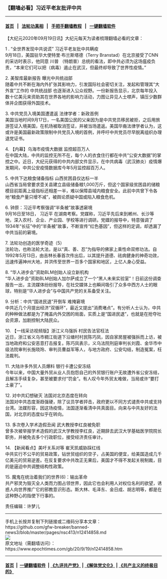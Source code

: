 ### 【翻墙必看】习近平老友批评中共
------------------------

#### [首页](https://github.com/gfw-breaker/banned-news3/blob/master/README.md) &nbsp;&nbsp;|&nbsp;&nbsp; [法轮功真相](https://github.com/begood0513/basic/blob/master/README.md)  &nbsp;&nbsp;|&nbsp;&nbsp; [手把手翻墙教程](https://github.com/gfw-breaker/guides/wiki)  &nbsp;&nbsp;|&nbsp;&nbsp; [一键翻墙软件](https://github.com/gfw-breaker/nogfw/blob/master/README.md)  



<div><p>
 【大纪元2020年09月19日讯】大纪元每天为读者梳理翻墙必看的文章：
</p>
<p>
 1 .
 <ok href="https://www.epochtimes.com/gb/20/9/18/n12413225.htm">
  “全世界发现中共说谎” 习近平老友批中共瞒疫
 </ok>
 <br/>
 9月18日，美国驻华大使特里‧布兰斯塔德（Terry Branstad）在北京接受了CNN的采访时表示，他同意
 <ok href="https://www.epochtimes.com/gb/tag/%E5%B7%9D%E6%99%AE.html">
  川普
 </ok>
 （特朗普）总统的看法，即中共必须为这场瘟疫负责，“本来它们可以把（病毒）遏止在武汉，但最终却导致了世界性疫情。”
</p>
<p>
 2.
 <ok href="https://www.epochtimes.com/gb/20/9/18/n12413837.htm">
  美智库最新报告 曝光中共统战部
 </ok>
 <br/>
 随着中共不断在海内外扩张其影响力，引发国际社会密切关注，发起和管理其“大外宣”工作的
 <ok href="https://www.epochtimes.com/gb/tag/%E4%B8%AD%E5%85%B1%E7%BB%9F%E6%88%98%E9%83%A8.html">
  中共统战部
 </ok>
 也逐渐进入公众视野。一份新报告显示，北京每年投入数十亿美元来资助其在世界各地的影响力活动，力图让异见人士噤声，镇压少数群体并企图获得外国技术。
</p>
<p>
 3.
 <ok href="https://www.epochtimes.com/gb/20/9/18/n12413596.htm">
  中共党员入境美国遭遣返 法律学者：新政首例
 </ok>
 <br/>
 美国当地时间9月17日，一名美国公民的父亲因为是中共党员移民被拒，之后用旅游签证入境美国，在机场被取消签证，并被当场遣返。美国华裔法律学者认为，这或许是美国最新政策限制中共党员入境的首例，并呼吁中共党员尽早脱离组织办理退党证书。
</p>
<p>
 4.
 <ok href="https://www.epochtimes.com/gb/20/9/15/n12405724.htm">
  【内幕】乌海市疫情大数据 监控超百万人
 </ok>
 <br/>
 在中国大陆，中共的监控无所不在，每个人的衣食住行都在中共“公安大数据”的掌控之中。近日，大纪元获得的中共内部文件显示，在中共病毒（武汉肺炎）疫情爆发期间，中共公安疫情数据库今年5月监控超百万人。
</p>
<p>
 5.
 <ok href="https://www.epochtimes.com/gb/20/9/18/n12414545.htm">
  中共下达粮食储备指标 山西贫困县仅达标一半
 </ok>
 <br/>
 山西省当局曾要求壶关县建立县级储备粮1,000万斤，但这个国家级贫困县的储粮模目前距离上级指标还相差一半，难以保障县域内粮食安全。此前中共曾下令各地“粮食产量只增不减”，被舆论质疑中国或陷入粮食危机。
</p>
<p>
 6.
 <ok href="https://www.epochtimes.com/gb/20/9/18/n12414319.htm">
  钟原：习近平考察强调“半条被”故事透窘境
 </ok>
 <br/>
 9月16日至18日，
 <ok href="https://www.epochtimes.com/gb/tag/%E4%B9%A0%E8%BF%91%E5%B9%B3.html">
  习近平
 </ok>
 在湖南考察。党媒称，习近平先后来到郴州、长沙等地，深入农村、企业、产业园、学校等进行调研。党媒的报导中，特意强调了1934年“长征”中的“半条被”故事，不断宣传“红色基因”，但这样的定调，却透漏了中共当前的窘境。
</p>
<p>
 7.
 <ok href="https://www.epochtimes.com/gb/20/9/8/n12389299.htm">
  法轮功创造的医学奇迹（5）
 </ok>
 <br/>
 法轮功，也称法轮大法，是以“真、善、忍”为指导的佛家上乘性命双修功法。自1992年5月13日，由吉林长春首次传出后，以其提升道德、祛病健身的神奇功效，迅速传遍神州大地，并洪传至世界一百多个国家和地区，上亿人身心受益。
</p>
<p>
 8.
 <ok href="https://www.epochtimes.com/gb/20/9/18/n12412482.htm">
  “华人进步会”资助BLM创始人设立新机构
 </ok>
 <br/>
 “华人进步会”资助BLM创始人加尔萨成立了一个“黑人未来实验室”！日前这份调查报告一出，主流媒体纷纷报导，在社交媒体上也瞬间吸引了众多中西方人士的眼球，特别是“华人进步会”与中国共产党的关系备受关注。
</p>
<p>
 9.
 <ok href="https://www.epochtimes.com/gb/20/9/18/n12414132.htm">
  分析：中共“国进民退”开倒车 难掩窘境
 </ok>
 <br/>
 中共近几个月提出经济“双循环”，最近又提出“消费堵点”。有分析人士认为，中共的种种做法都是为了掩盖内外交困的局面，实质上是“国进民退”，也就是在抢夺社会资源，加剧控制大陆民众。
</p>
<p>
 10.
 <ok href="https://www.epochtimes.com/gb/20/9/18/n12412892.htm">
  【一线采访视频版】浙江义乌强拆 村民告法官枉法
 </ok>
 <br/>
 近日，浙江省义乌市稠江街道下沿塘村村民陈巧凤，因自家房屋被强拆而上访，被当地政府和公安恶意打击报复。陈巧凤表示，义乌法院刑庭审判长刘霞、金华市中级法院审判长施晓玲、审判员曹益军等人，与地方政府、公安勾结，制造冤案，枉法裁判。
</p>
<p>
 11.
 <ok href="https://www.epochtimes.com/gb/20/9/18/n12414216.htm">
  大陆许多外贸人员爆料 银行卡遭公安冻结
 </ok>
 <br/>
 今年以来，中国大量外贸从业人员抱怨自己的外贸银行账户无故遭外省公安冻结，且解冻手续复杂，甚至被要求付“罚金”。有人叹今年外贸太难做，当局或许“要打土豪了”。
</p>
<p>
 12.
 <ok href="https://www.epochtimes.com/gb/20/9/18/n12414445.htm">
  对中共幻想破灭 法国对北京态度在转向
 </ok>
 <br/>
 法国对中共态度渐趋强硬，除了议员学者抨击，政府更以不同方式谴责中共或支持台湾。法媒形容，因这场疫情，法国逐渐看清中共真面目。向来与中共友好的法国，对北京的态度似乎在转向。
</p>
<p>
 13.
 <ok href="https://www.epochtimes.com/gb/20/9/18/n12414074.htm">
  多次卷入学术造假丑闻 武大教授李红良被免职
 </ok>
 <br/>
 曾多次被举报学术造假的武汉大学教授李红良，近期辞去武汉大学基础医学院院长职务，并被免去多个行政职位，接受经济责任审计。
</p>
<p>
 14.
 <ok href="https://www.epochtimes.com/gb/20/9/18/n12414308.htm">
  【新闻看点】美吁关系对等 崔天凯威胁踩红线
 </ok>
 <br/>
 中共实行不公平的贸易政策，钻世贸组织的空子，占美国的便宜，给美国造成几千亿美元的贸易逆差。在反复要求中共改正无果后，美国才不得不发起关税制裁，目的是逼迫中共调整结构性政策。
</p>
<p>
 15.
 <ok href="https://www.epochtimes.com/gb/18/5/23/n10421536.htm">
  魔鬼在统治着我们的世界(6)：输出革命
 </ok>
 <br/>
 共产邪灵为毁灭全人类而力图占领世界，因此它也会利用人对权位名利的欲望，诱惑人向世界推广它的邪教意识形态。斯大林、毛泽东、金日成、胡志明等，都是在这种野心的指使下行事的。
</p>
<p>
 责任编辑：许梦儿
</p>
</div>
<hr/>
手机上长按并复制下列链接或二维码分享本文章：<br/>
https://github.com/gfw-breaker/banned-news3/blob/master/pages/nsc413/n12414858.md <br/>
<a href='https://github.com/gfw-breaker/banned-news3/blob/master/pages/nsc413/n12414858.md'><img src='https://github.com/gfw-breaker/banned-news3/blob/master/pages/nsc413/n12414858.md.png'/></a> <br/>
原文地址（需翻墙访问）：https://www.epochtimes.com/gb/20/9/19/n12414858.htm


------------------------
#### [首页](https://github.com/gfw-breaker/banned-news3/blob/master/README.md) &nbsp;|&nbsp; [一键翻墙软件](https://github.com/gfw-breaker/nogfw/blob/master/README.md) &nbsp;| [《九评共产党》](https://github.com/gfw-breaker/9ping.md/blob/master/README.md#九评之一评共产党是什么) | [《解体党文化》](https://github.com/gfw-breaker/jtdwh.md/blob/master/README.md) | [《共产主义的终极目的》](https://github.com/gfw-breaker/gczydzjmd.md/blob/master/README.md)


<img src='http://gfw-breaker.win/banned-news3/pages/nsc413/n12414858.md' width='0px' height='0px'/>